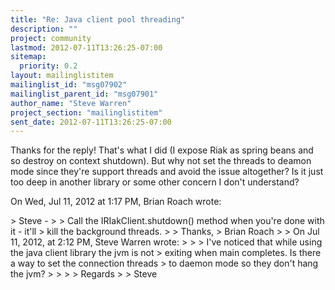 ```yaml
---
title: "Re: Java client pool threading"
description: ""
project: community
lastmod: 2012-07-11T13:26:25-07:00
sitemap:
  priority: 0.2
layout: mailinglistitem
mailinglist_id: "msg07902"
mailinglist_parent_id: "msg07901"
author_name: "Steve Warren"
project_section: "mailinglistitem"
sent_date: 2012-07-11T13:26:25-07:00
---
```



Thanks for the reply! That's what I did (I expose Riak as spring beans and
so destroy on context shutdown). But why not set the threads to deamon mode
since they're support threads and avoid the issue altogether? Is it just
too deep in another library or some other concern I don't understand?

On Wed, Jul 11, 2012 at 1:17 PM, Brian Roach  wrote:

&gt; Steve -
&gt;
&gt; Call the IRIakClient.shutdown() method when you're done with it - it'll
&gt; kill the background threads.
&gt;
&gt; Thanks,
&gt; Brian Roach
&gt;
&gt; On Jul 11, 2012, at 2:12 PM, Steve Warren wrote:
&gt;
&gt; &gt; I've noticed that while using the java client library the jvm is not
&gt; exiting when main completes. Is there a way to set the connection threads
&gt; to daemon mode so they don't hang the jvm?
&gt; &gt;
&gt; &gt; Regards
&gt; &gt; Steve
